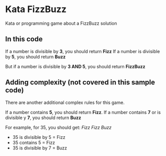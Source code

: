 # Kata FizzBuzz
Kata or programming game about a FizzBuzz solution

## In this code

If a number is divisible by **3**, you should return **Fizz**
If a number is divisible by **5**, you should return **Buzz**

But if a number is divisible by **3 AND 5**, you should return **FizzBuzz**

## Adding complexity (not covered in this sample code)

There are another additional complex rules for this game.

If a number contains **5**, you should return **Fizz**.
If a number contains **7** or is divisible y **7**, you should return **Buzz**

For example, for 35, you should get: *Fizz Fizz Buzz*
- 35 is divisible by 5 = Fizz
- 35 contains 5 = Fizz
- 35 is divisible by 7 = Buzz
